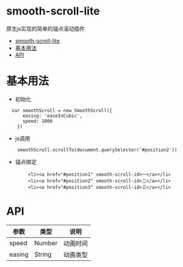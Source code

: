 # smooth-scroll-lite
原生js实现的简单的锚点滚动插件

<!-- TOC -->

- [smooth-scroll-lite](#smooth-scroll-lite)
- [基本用法](#基本用法)
- [API](#api)

<!-- /TOC -->

# 基本用法

* 初始化 
```
  var smoothScroll = new SmoothScroll({
      easing: 'easeInCubic',
      speed: 1000
    })
```

* js调用

```
    smoothScroll.scrollTo(document.querySelector('#position2'))

```

* 锚点绑定



```
        <li><a href="#position1" smooth-scroll-id>一</a></li>
        <li><a href="#position2" smooth-scroll-id>二</a></li>
        <li><a href="#position3" smooth-scroll-id>三</a></li>
``` 

# API

参数 | 类型 | 说明
---|----|---
speed | Number | 动画时间
easing | String | 动画类型



